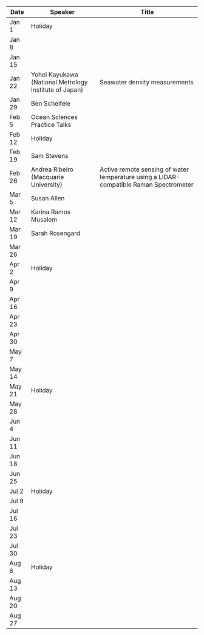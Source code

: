 Date    |   Speaker                                                 |   Title
--------|-----------------------------------------------------------|-----------------------------------------------------------------------------------------
Jan 1   |   Holiday                                                 |
Jan 8   |                                                           |
Jan 15  |                                                           |
Jan 22  |   Yohei Kayukawa (National Metrology Institute of Japan)  |   Seawater density measurements
Jan 29  |   Ben Scheifele                                           |
Feb 5   |   Ocean Sciences Practice Talks                           |
Feb 12  |   Holiday                                                 |
Feb 19  |   Sam Stevens                                             |
Feb 26  |   Andrea Ribeiro (Macquarie University)                   |   Active remote sensing of water temperature using a LIDAR-compatible Raman Spectrometer
Mar 5   |   Susan Allen                                             |
Mar 12  |   Karina Ramos Musalem                                    |
Mar 19  |   Sarah Rosengard                                         |
Mar 26  |                                                           |
Apr 2   |   Holiday                                                 |
Apr 9   |                                                           |
Apr 16  |                                                           |
Apr 23  |                                                           |
Apr 30  |                                                           |
May 7   |                                                           |
May 14  |                                                           |
May 21  |   Holiday                                                 |
May 28  |                                                           |
Jun 4   |                                                           |
Jun 11  |                                                           |
Jun 18  |                                                           |
Jun 25  |                                                           |
Jul 2   |   Holiday                                                 |
Jul 9   |                                                           |
Jul 16  |                                                           |
Jul 23  |                                                           |
Jul 30  |                                                           |
Aug 6   |   Holiday                                                 |
Aug 13  |                                                           |
Aug 20  |                                                           |
Aug 27  |                                                           |
